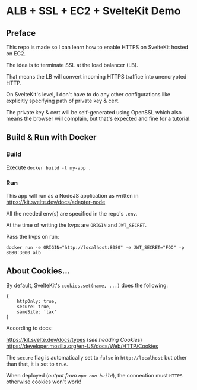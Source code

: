 # ALB + SSL + EC2 + SvelteKit Demo

## Preface

This repo is made so I can learn how to enable HTTPS on SvelteKit hosted on EC2.

The idea is to terminate SSL at the load balancer (LB).

That means the LB will convert incoming HTTPS traffice into unencrypted HTTP.

On SvelteKit's level, I don't have to do any other configurations like explicitly specifying path of private key & cert.

The private key & cert will be self-generated using OpenSSL which also means the browser will complain, but that's expected and fine for a tutorial.

## Build & Run with Docker

### Build

Execute `docker build -t my-app .`

### Run

This app will run as a NodeJS application as written in https://kit.svelte.dev/docs/adapter-node

All the needed env(s) are specified in the repo's `.env`.

At the time of writing the kvps are `ORIGIN` and `JWT_SECRET`.

Pass the kvps on run:

```
docker run -e ORIGIN="http://localhost:8080" -e JWT_SECRET="FOO" -p 8080:3000 alb
```

## About Cookies...

By default, SvelteKit's `cookies.set(name, ...)` does the following:

```
{
	httpOnly: true,
	secure: true,
	sameSite: 'lax'
}
```

According to docs:

https://kit.svelte.dev/docs/types (_see heading Cookies_)  
https://developer.mozilla.org/en-US/docs/Web/HTTP/Cookies

The `secure` flag is automatically set to `false` in `http://localhost` but other than that, it is set to `true`.

When deployed (_output from `npm run build`_), the connection must `HTTPS` otherwise cookies won't work!
